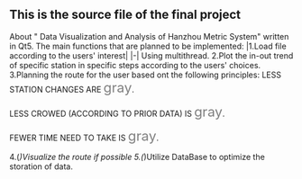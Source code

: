 
## This is the source file of the final project
About " Data Visualization and Analysis of Hanzhou Metric System" written in Qt5.
The main functions that are planned to be implemented:
|1.Load file according to the users' interest|
|-|
Using multithread.
2.Plot the in-out trend of specific station in specific steps according to the users' choices.
3.Planning the route for the user based ont the following principles:
LESS STATION CHANGES ARE <font color=gray size=5>gray</font>.

LESS CROWED (ACCORDING TO PRIOR DATA) IS <font color=gray size=5>gray</font>.

FEWER TIME NEED TO TAKE IS  <font color=gray size=5>gray</font>.

4.(*)Visualize the route if possible 
5.(*)Utilize DataBase to optimize the storation of data.
